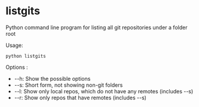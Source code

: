 # listgits
Python command line program for listing all git repositories under a folder root

Usage:

```
python listgits
```

Options :

* --h: Show the possible options
* --s: Short form, not showing non-git folders
* --l: Show only local repos, which do not have any remotes (includes --s)
* --r: Show only repos that have remotes (includes --s)


